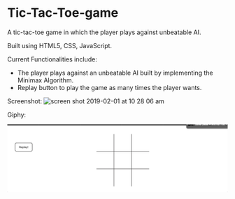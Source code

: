 # Tic-Tac-Toe-game
A tic-tac-toe game in which the player plays against unbeatable AI.

Built using HTML5, CSS, JavaScript.

Current Functionalities include:

- The player plays against an unbeatable AI built by implementing the Minimax Algorithm.
- Replay button to play the game as many times the player wants.

Screenshot:
<img width="999" alt="screen shot 2019-02-01 at 10 28 06 am" src="https://user-images.githubusercontent.com/44656583/52141954-21cc2200-260c-11e9-8f9e-4fdc6d396458.png">

Giphy:

![](tictactoe.gif)
